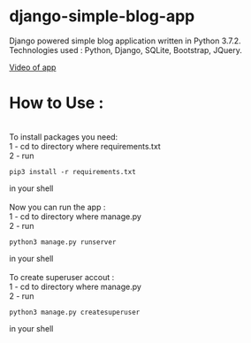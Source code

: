 # django-simple-blog-app
 Django  powered simple blog application written in Python 3.7.2.
Technologies used : Python, Django, SQLite, Bootstrap, JQuery.

[Video of app](https://youtu.be/EOOLORAnuqM)

# How to Use :
<br>
To install packages you need:
<br>
1 - cd to directory where requirements.txt
<br>
2 - run <pre><code>pip3 install -r requirements.txt</code></pre>  in your shell
<br><br>
Now you can run the app :
<br>
1 - cd to directory where manage.py
<br>
2 - run <pre><code>python3 manage.py runserver</code></pre> in your shell
<br><br>
To create superuser accout : 
<br>
1 - cd to directory where manage.py
<br>
2 - run <pre><code>python3 manage.py createsuperuser</code></pre> in your shell
